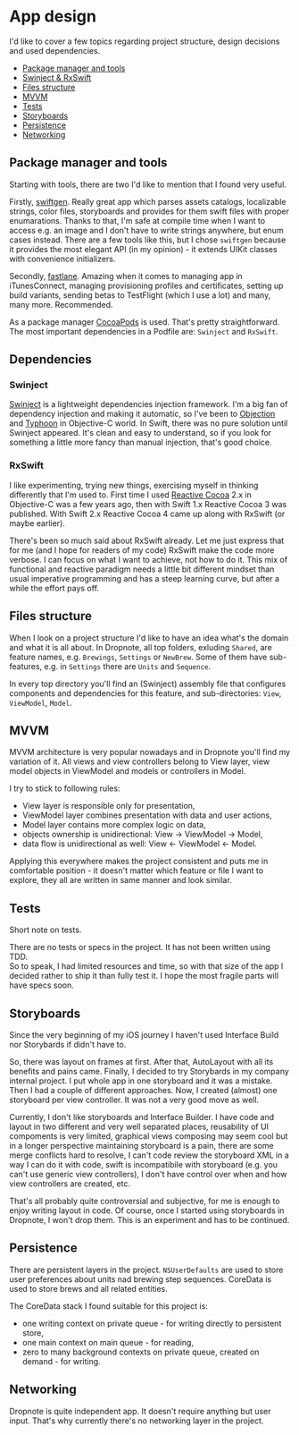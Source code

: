 # App design

I'd like to cover a few topics regarding project structure, design decisions and used dependencies.

- [Package manager and tools](#package-manager-and-tools)
- [Swinject & RxSwift](#dependencies)
- [Files structure](#files-structure)
- [MVVM](#mvvm)
- [Tests](#tests)
- [Storyboards](#storyboards)
- [Persistence](#persistence)
- [Networking](#networking)

## Package manager and tools

Starting with tools, there are two I'd like to mention that I found very useful.

Firstly, [swiftgen](https://github.com/AliSoftware/SwiftGen). Really great app which parses assets catalogs, localizable strings, color files, storyboards and provides for them swift files with proper enumarations. Thanks to that, I'm safe at compile time when I want to access e.g. an image and I don't have to write strings anywhere, but enum cases instead.
There are a few tools like this, but I chose `swiftgen` because it provides the most elegant API (in my opinion) - it extends UIKit classes with convenience initializers.

Secondly, [fastlane](https://github.com/fastlane/fastlane). Amazing when it comes to managing app in iTunesConnect, managing provisioning profiles and certificates, setting up build variants, sending betas to TestFlight (which I use a lot) and many, many more. Recommended.

As a package manager [CocoaPods](https://cocoapods.org) is used. That's pretty straightforward. The most important dependencies in a Podfile are: `Swinject` and `RxSwift`.

## Dependencies

### Swinject

[Swinject](https://github.com/Swinject/Swinject) is a lightweight dependencies injection framework. I'm a big fan of dependency injection and making it automatic, so I've been to [Objection](http://objection-framework.org) and [Typhoon](http://typhoonframework.org) in Objective-C world. In Swift, there was no pure solution until Swinject appeared. It's clean and easy to understand, so if you look for something a little more fancy than manual injection, that's good choice.

### RxSwift

I like experimenting, trying new things, exercising myself in thinking differently that I'm used to. First time I used [Reactive Cocoa](https://github.com/ReactiveCocoa/ReactiveCocoa) 2.x in Objective-C was a few years ago, then with Swift 1.x Reactive Cocoa 3 was published. With Swift 2.x Reactive Cocoa 4 came up along with RxSwift (or maybe earlier).

There's been so much said about RxSwift already. Let me just express that for me (and I hope for readers of my code) RxSwift make the code more verbose. I can focus on what I want to achieve, not how to do it. This mix of functional and reactive paradigm needs a little bit different mindset than usual imperative programming and has a steep learning curve, but after a while the effort pays off.

## Files structure

When I look on a project structure I'd like to have an idea what's the domain and what it is all about. In Dropnote, all top folders, exluding `Shared`, are feature names, e.g. `Brewings`, `Settings` or `NewBrew`. Some of them have sub-features, e.g. in `Settings` there are `Units` and `Sequence`.

In every top directory you'll find an (Swinject) assembly file that configures components and dependencies for this feature, and sub-directories: `View`, `ViewModel`, `Model`.

## MVVM

MVVM architecture is very popular nowadays and in Dropnote you'll find my variation of it. All views and view controllers belong to View layer, view model objects in ViewModel and models or controllers in Model.

I try to stick to following rules:

- View layer is responsible only for presentation,
- ViewModel layer combines presentation with data and user actions,
- Model layer contains more complex logic on data,
- objects ownership is unidirectional: View -> ViewModel -> Model,
- data flow is unidirectional as well: View <- ViewModel <- Model.

Applying this everywhere makes the project consistent and puts me in comfortable position - it doesn't matter which feature or file I want to explore, they all are written in same manner and look similar.

## Tests

Short note on tests.

There are no tests or specs in the project. It has not been written using TDD.<br/>
So to speak, I had limited resources and time, so with that size of the app I decided rather to ship it than fully test it. I hope the most fragile parts will have specs soon.

## Storyboards

Since the very beginning of my iOS journey I haven't used Interface Build nor Storybards if didn't have to.

So, there was layout on frames at first. After that, AutoLayout with all its benefits and pains came. Finally, I decided to try Storybards in my company internal project. I put whole app in one storyboard and it was a mistake.
Then I had a couple of different approaches. Now, I created (almost) one storyboard per view controller. It was not a very good move as well.

Currently, I don't like storyboards and Interface Builder. I have code and layout in two different and very well separated places, reusability of UI compoments is very limited, graphical views composing may seem cool but in a longer perspective maintaining storyboard is a pain, there are some merge conflicts hard to resolve, I can't code review the storyboard XML in a way I can do it with code, swift is incompatibile with storyboard (e.g. you can't use generic view controllers), I don't have control over when and how view controllers are created, etc.

That's all probably quite controversial and subjective, for me is enough to enjoy writing layout in code. Of course, once I started using storyboards in Dropnote, I won't drop them. This is an experiment and has to be continued.

## Persistence

There are persistent layers in the project. `NSUserDefaults` are used to store user preferences about units nad brewing step sequences. CoreData is used to store brews and all related entities.

The CoreData stack I found suitable for this project is:

- one writing context on private queue - for writing directly to persistent store,
- one main context on main queue - for reading,
- zero to many background contexts on private queue, created on demand - for writing.

## Networking

Dropnote is quite independent app. It doesn't require anything but user input. That's why currently there's no networking layer in the project.
